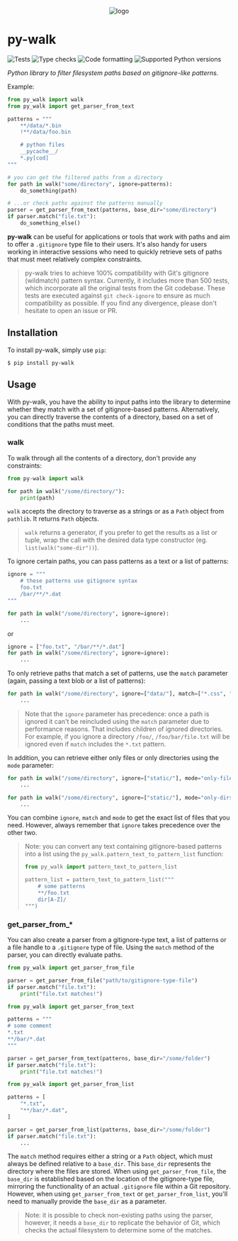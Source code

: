 <p align="center">
    <img src="https://raw.githubusercontent.com/pacha/py-walk/main/docs/logo-header.png" alt="logo">
</p>

py-walk
=======

![Tests](https://github.com/pacha/py-walk/actions/workflows/tests.yaml/badge.svg)
![Type checks](https://github.com/pacha/py-walk/actions/workflows/type-checks.yaml/badge.svg)
![Code formatting](https://github.com/pacha/py-walk/actions/workflows/code-formatting.yaml/badge.svg)
![Supported Python versions](https://img.shields.io/pypi/pyversions/py-walk.svg)

_Python library to filter filesystem paths based on gitignore-like patterns._

Example:
```python
from py_walk import walk
from py_walk import get_parser_from_text

patterns = """
    **/data/*.bin
    !**/data/foo.bin

    # python files
    __pycache__/
    *.py[cod]
"""

# you can get the filtered paths from a directory
for path in walk("some/directory", ignore=patterns):
    do_something(path)

# ...or check paths against the patterns manually
parser = get_parser_from_text(patterns, base_dir="some/directory")
if parser.match("file.txt"):
    do_something_else()
```

**py-walk** can be useful for applications or tools that work with paths and aim to
offer a `.gitignore` type file to their users. It's also handy for users working
in interactive sessions who need to quickly retrieve sets of paths that must
meet relatively complex constraints.

> py-walk tries to achieve 100% compatibility with Git's gitignore (wildmatch)
> pattern syntax. Currently, it includes more than 500 tests, which incorporate
> all the original tests from the Git codebase. These tests are executed against
> `git check-ignore` to ensure as much compatibility as possible. If you find
> any divergence, please don't hesitate to open an issue or PR.

## Installation

To install py-walk, simply use `pip`:
```shell
$ pip install py-walk
```

## Usage

With py-walk, you have the ability to input paths into the library to determine
whether they match with a set of gitignore-based patterns. Alternatively, you
can directly traverse the contents of a directory, based on a set of conditions
that the paths must meet.

### walk

To walk through all the contents of a directory, don't provide any constraints:
```python
from py-walk import walk

for path in walk("/some/directory/"):
    print(path)
```
`walk` accepts the directory to traverse as a strings or as a `Path` object from
`pathlib`. It returns `Path` objects.

> `walk` returns a generator, if you prefer to get the results as a list or
> tuple, wrap the call with the desired data type constructor
> (eg. `list(walk("some-dir"))`).

To ignore certain paths, you can pass patterns as a text or a list of patterns:
```python
ignore = """
    # these patterns use gitignore syntax
    foo.txt
    /bar/**/*.dat
"""

for path in walk("/some/directory", ignore=ignore):
    ...
```
or
```python
ignore = ["foo.txt", "/bar/**/*.dat"]
for path in walk("/some/directory", ignore=ignore):
    ...
```

To only retrieve paths that match a set of patterns, use the `match` parameter
(again, passing a text blob or a list of patterns):
```python
for path in walk("/some/directory", ignore=["data/"], match=["*.css", "*.js"]):
    ...
```
> Note that the `ignore` parameter has precedence: once a path is ignored it
> can't be reincluded using the `match` parameter due to performance reasons.
> That includes children of ignored directories. For example, if you ignore
> a directory `/foo/`, `/foo/bar/file.txt` will be ignored even if `match`
> includes the `*.txt` pattern.

In addition, you can retrieve either only files or only directories using the
`mode` parameter:
```python
for path in walk("/some/directory", ignore=["static/"], mode="only-files"):
    ...
```
```python
for path in walk("/some/directory", ignore=["static/"], mode="only-dirs"):
    ...
```

You can combine `ignore`, `match` and `mode` to get the exact list of files
that you need. However, always remember that `ignore` takes precedence over the
other two.

> Note: you can convert any text containing gitignore-based patterns into a list using
> the `py_walk.pattern_text_to_pattern_list` function:
> ```python
> from py_walk import pattern_text_to_pattern_list
>
> pattern_list = pattern_text_to_pattern_list("""
>     # some patterns
>     **/foo.txt
>     dir[A-Z]/
> """)

### get_parser_from_*

You can also create a parser from a gitignore-type text, a list of patterns or
a file handle to a `.gitignore` type of file. Using the `match` method of the
parser, you can directly evaluate paths.

```python
from py_walk import get_parser_from_file

parser = get_parser_from_file("path/to/gitignore-type-file")
if parser.match("file.txt"):
    print("file.txt matches!")
```

```python
from py_walk import get_parser_from_text

patterns = """
# some comment
*.txt
**/bar/*.dat
"""

parser = get_parser_from_text(patterns, base_dir="/some/folder")
if parser.match("file.txt"):
    print("file.txt matches!")
```

```python
from py_walk import get_parser_from_list

patterns = [
    "*.txt",
    "**/bar/*.dat",
]

parser = get_parser_from_list(patterns, base_dir="/some/folder")
if parser.match("file.txt"):
    ...
```

The `match` method requires either a string or a `Path` object, which must
always be defined relative to a `base_dir`. This `base_dir` represents the
directory where the files are stored. When using `get_parser_from_file`, the
`base_dir` is established based on the location of the gitignore-type file,
mirroring the functionality of an actual `.gitignore` file within a Git
repository. However, when using `get_parser_from_text` or
`get_parser_from_list`, you'll need to manually provide the `base_dir` as a
parameter.

> Note: it is possible to check non-existing paths using the parser,
> however, it needs a `base_dir` to replicate the behavior of Git,
> which checks the actual filesystem to determine some of the matches.
